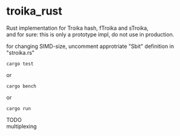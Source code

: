 # troika_rust
Rust implementation for Troika hash, fTroika and sTroika,\
and for sure: this is only a prototype impl, do not use in production.

for changing SIMD-size, uncomment approtriate "Sbit" definition in "stroika.rs"

```
cargo test
```
or
```
cargo bench
```
or
```
cargo run
```

TODO\
multiplexing
